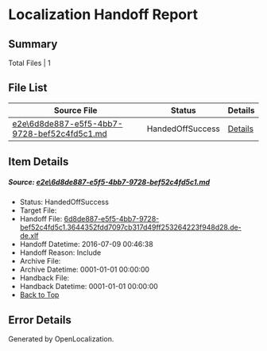 # <a name='report-top'></a> Localization Handoff Report

## Summary
 Total Files | 1

## File List
 Source File | Status | Details 
 ----------- | ------ | ------- 
 [e2e\6d8de887-e5f5-4bb7-9728-bef52c4fd5c1.md](https://github.com/OpenLocalizationTestOrg/oltest/blob/781dc5c0fd3af4e34e855551cf8d8be4f5afa485/e2e/6d8de887-e5f5-4bb7-9728-bef52c4fd5c1.md) | HandedOffSuccess | [Details](#4447184f6cbc687ac59a087751f99f8c4c67b3146)

## Item Details
##### <a name='4447184f6cbc687ac59a087751f99f8c4c67b3146'></a> Source: [e2e\6d8de887-e5f5-4bb7-9728-bef52c4fd5c1.md](https://github.com/OpenLocalizationTestOrg/oltest/blob/781dc5c0fd3af4e34e855551cf8d8be4f5afa485/e2e/6d8de887-e5f5-4bb7-9728-bef52c4fd5c1.md)
* Status: HandedOffSuccess
* Target File: 
* Handoff File: [6d8de887-e5f5-4bb7-9728-bef52c4fd5c1.3644352fdd7097cb317d49ff253264223f948d28.de-de.xlf](https://github.com/OpenLocalizationTestOrg/olhandoff-e2e/blob/5da780dd38a9abe074a5787008ab27ba74570f82/ol-handoff/OpenLocalizationTestOrg/oltest-dede-fly/ci/ht/6d8de887-e5f5-4bb7-9728-bef52c4fd5c1.3644352fdd7097cb317d49ff253264223f948d28.de-de.xlf)
* Handoff Datetime: 2016-07-09 00:46:38
* Handoff Reason: Include
* Archive File: 
* Archive Datetime: 0001-01-01 00:00:00
* Handback File: 
* Handback Datetime: 0001-01-01 00:00:00
* [Back to Top](#report-top)


## Error Details

Generated by OpenLocalization.
